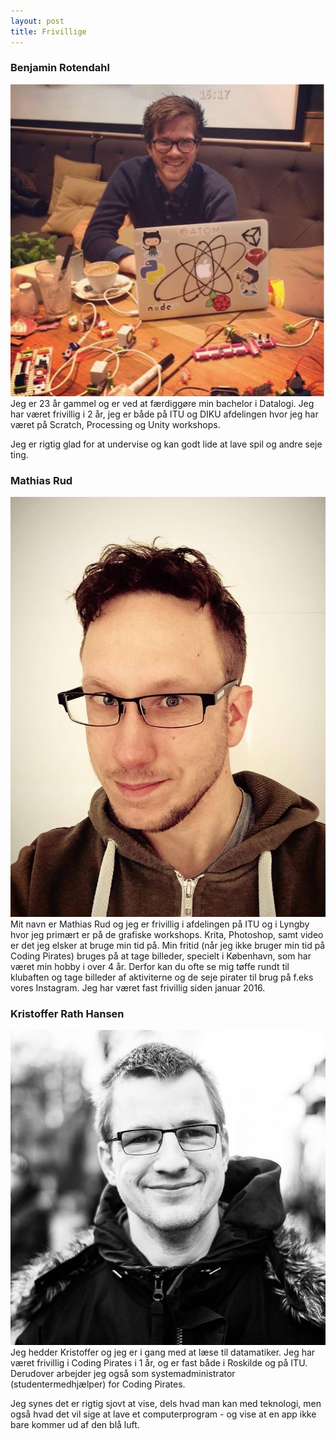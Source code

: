```yaml
---
layout: post
title: Frivillige
---
```


### Benjamin Rotendahl
<a href="/images/frivillige/benjamin_rotendahl.jpg">
<img src="/images/frivillige/benjamin_rotendahl.jpg" class="frivillig" />
</a>
Jeg er 23 år gammel og er ved at færdiggøre min bachelor i Datalogi.
Jeg har været frivillig i 2 år, jeg er både på ITU og DIKU afdelingen hvor
jeg har været på Scratch, Processing og Unity workshops.

Jeg er rigtig glad for at undervise og kan godt lide at lave spil og andre seje
ting.

### Mathias Rud
<a href="/images/frivillige/mathias.jpg">
<img src="/images/frivillige/mathias.jpg" class="frivillig" />
</a>
Mit navn er Mathias Rud og jeg er frivillig i afdelingen på ITU og i Lyngby hvor
jeg primært er på de grafiske workshops. Krita, Photoshop, samt video er det jeg
elsker at bruge min tid på. Min fritid (når jeg ikke bruger min tid på Coding
Pirates) bruges på at tage billeder, specielt i København, som har været min
hobby i over 4 år. Derfor kan du ofte se mig tøffe rundt til klubaften og tage
billeder af aktiviterne og de seje pirater til brug på f.eks vores Instagram.
Jeg har været fast frivillig siden januar 2016.

### Kristoffer Rath Hansen
<a href="/images/frivillige/kristoffer.jpg">
<img src="/images/frivillige/kristoffer.jpg" class="frivillig" />
</a>
Jeg hedder Kristoffer og jeg er i gang med at læse til datamatiker. Jeg har været
frivillig i Coding Pirates i 1 år, og er fast både i Roskilde og på ITU. Derudover
arbejder jeg også som systemadministrator (studentermedhjælper) for Coding Pirates.

Jeg synes det er rigtig sjovt at vise, dels hvad man kan med teknologi, men også
hvad det vil sige at lave et computerprogram - og vise at en app ikke bare kommer
ud af den blå luft.
